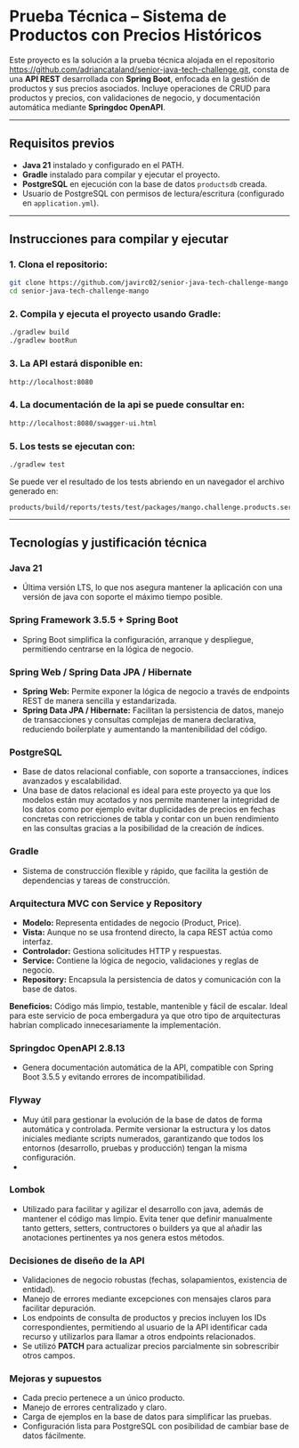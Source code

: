 # Prueba Técnica – Sistema de Productos con Precios Históricos

Este proyecto es la solución a la prueba técnica alojada en el repositorio https://github.com/adriancataland/senior-java-tech-challenge.git, consta de una **API REST** desarrollada con **Spring Boot**, enfocada en la gestión de productos y sus precios asociados. Incluye operaciones de CRUD para productos y precios, con validaciones de negocio, y documentación automática mediante **Springdoc OpenAPI**.

---
## Requisitos previos

- **Java 21** instalado y configurado en el PATH.
- **Gradle** instalado para compilar y ejecutar el proyecto.
- **PostgreSQL** en ejecución con la base de datos `productsdb` creada.
- Usuario de PostgreSQL con permisos de lectura/escritura (configurado en `application.yml`).
---
## Instrucciones para compilar y ejecutar

### 1. Clona el repositorio:

```bash
git clone https://github.com/javirc02/senior-java-tech-challenge-mango
cd senior-java-tech-challenge-mango
```
### 2. Compila y ejecuta el proyecto usando Gradle:
```bash
./gradlew build
./gradlew bootRun
```
### 3. La API estará disponible en:
```bash
http://localhost:8080
```
### 4. La documentación de la api se puede consultar en:
```bash
http://localhost:8080/swagger-ui.html
```
### 5. Los tests se ejecutan con:
```bash
./gradlew test
```
Se puede ver el resultado de los tests abriendo en un navegador el archivo generado en:
```
products/build/reports/tests/test/packages/mango.challenge.products.service.html
```
---

## Tecnologías y justificación técnica

### Java 21
- Última versión LTS, lo que nos asegura mantener la aplicación con una versión de java con soporte el máximo tiempo posible.

### Spring Framework 3.5.5 + Spring Boot
- Spring Boot simplifica la configuración, arranque y despliegue, permitiendo centrarse en la lógica de negocio.

### Spring Web / Spring Data JPA / Hibernate
  - **Spring Web:** Permite exponer la lógica de negocio a través de endpoints REST de manera sencilla y estandarizada.  
  - **Spring Data JPA / Hibernate:** Facilitan la persistencia de datos, manejo de transacciones y consultas complejas de manera declarativa, reduciendo boilerplate y aumentando la mantenibilidad del código.

### PostgreSQL
- Base de datos relacional confiable, con soporte a transacciones, índices avanzados y escalabilidad.
- Una base de datos relacional es ideal para este proyecto ya que los modelos están muy acotados y nos permite mantener la integridad de los datos como por ejemplo evitar duplicidades de precios en fechas concretas con retricciones de tabla y contar con un buen rendimiento en las consultas gracias a la posibilidad de la creación de índices.

### Gradle
- Sistema de construcción flexible y rápido, que facilita la gestión de dependencias y tareas de construcción.  

### Arquitectura MVC con Service y Repository
- **Modelo:** Representa entidades de negocio (Product, Price).  
- **Vista:** Aunque no se usa frontend directo, la capa REST actúa como interfaz.  
- **Controlador:** Gestiona solicitudes HTTP y respuestas.  
- **Service:** Contiene la lógica de negocio, validaciones y reglas de negocio.  
- **Repository:** Encapsula la persistencia de datos y comunicación con la base de datos.
  
**Beneficios:** Código más limpio, testable, mantenible y fácil de escalar. Ideal para este servicio de poca embergadura ya que otro tipo de arquitecturas habrían complicado innecesariamente la implementación.

### Springdoc OpenAPI 2.8.13
- Genera documentación automática de la API, compatible con Spring Boot 3.5.5 y evitando errores de incompatibilidad.

### Flyway
- Muy útil para gestionar la evolución de la base de datos de forma automática y controlada. Permite versionar la estructura y los datos iniciales mediante scripts numerados, garantizando que todos los entornos (desarrollo, pruebas y producción) tengan la misma configuración.
- 
### Lombok
- Utilizado para facilitar y agilizar el desarrollo con java, además de mantener el código mas limpio. Evita tener que definir manualmente tanto getters, setters, contructores o builders ya que al añadir las anotaciones pertinentes ya nos genera estos métodos.

### Decisiones de diseño de la API
- Validaciones de negocio robustas (fechas, solapamientos, existencia de entidad).  
- Manejo de errores mediante excepciones con mensajes claros para facilitar depuración.
- Los endpoints de consulta de productos y precios incluyen los IDs correspondientes, permitiendo al usuario de la API identificar cada recurso y utilizarlos para llamar a otros endpoints relacionados.
- Se utilizó **PATCH** para actualizar precios parcialmente sin sobrescribir otros campos.  

### Mejoras y supuestos
- Cada precio pertenece a un único producto.
- Manejo de errores centralizado y claro.
- Carga de ejemplos en la base de datos para simplificar las pruebas.
- Configuración lista para PostgreSQL con posibilidad de cambiar base de datos fácilmente.







